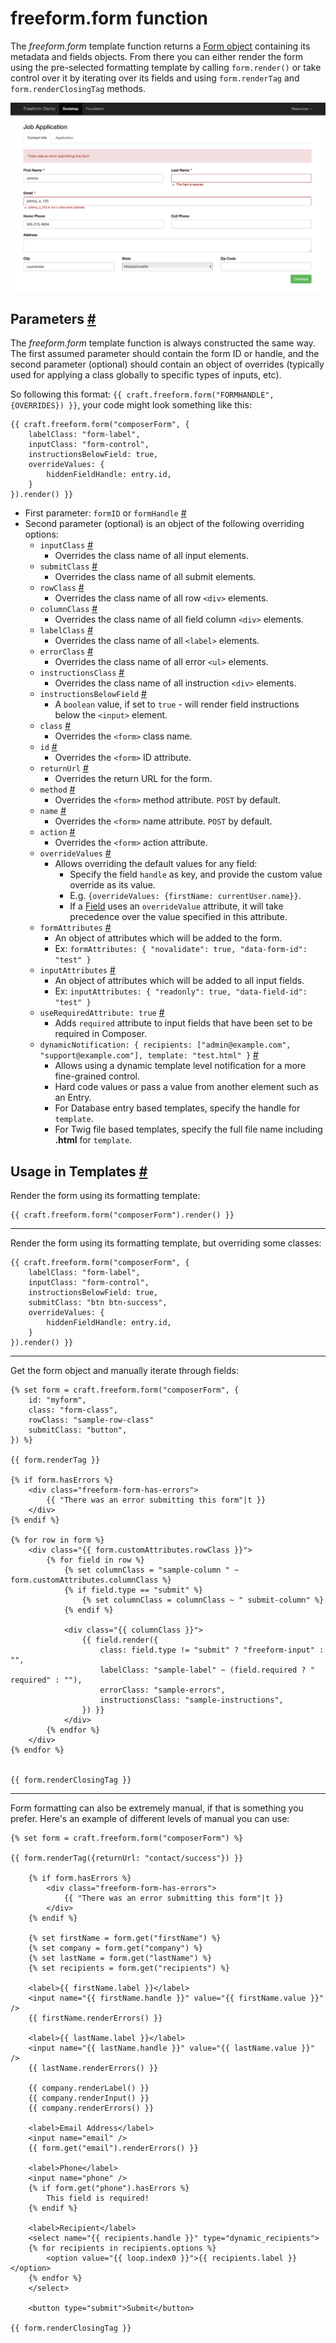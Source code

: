# freeform.form function

The *freeform.form* template function returns a [Form object](form.md) containing its metadata and fields objects. From there you can either render the form using the pre-selected formatting template by calling `form.render()` or take control over it by iterating over its fields and using `form.renderTag` and `form.renderClosingTag` methods.

[![Form](images/templates_form-errors.png)](images/templates_form-errors.png)


## Parameters <a href="#parameters" id="parameters" class="docs-anchor">#</a>

The *freeform.form* template function is always constructed the same way. The first assumed parameter should contain the form ID or handle, and the second parameter (optional) should contain an object of overrides (typically used for applying a class globally to specific types of inputs, etc).

So following this format: `{{ craft.freeform.form("FORMHANDLE", {OVERRIDES}) }}`, your code might look something like this:

	{{ craft.freeform.form("composerForm", {
		labelClass: "form-label",
		inputClass: "form-control",
		instructionsBelowField: true,
		overrideValues: {
			hiddenFieldHandle: entry.id,
		}
	}).render() }}

* First parameter: `formID` or `formHandle` <a href="#param-first-param" id="param-first-param" class="docs-anchor">#</a>
* Second parameter (optional) is an object of the following overriding options:
	* `inputClass` <a href="#param-inputclass" id="param-inputclass" class="docs-anchor">#</a>
		* Overrides the class name of all input elements.
	* `submitClass` <a href="#param-submitclass" id="param-submitclass" class="docs-anchor">#</a>
		* Overrides the class name of all submit elements.
	* `rowClass` <a href="#param-rowclass" id="param-rowclass" class="docs-anchor">#</a>
		* Overrides the class name of all row `<div>` elements.
	* `columnClass` <a href="#param-columnclass" id="param-columnclass" class="docs-anchor">#</a>
		* Overrides the class name of all field column `<div>` elements.
	* `labelClass` <a href="#param-labelclass" id="param-labelclass" class="docs-anchor">#</a>
		* Overrides the class name of all `<label>` elements.
	* `errorClass` <a href="#param-errorclass" id="param-errorclass" class="docs-anchor">#</a>
		* Overrides the class name of all error `<ul>` elements.
	* `instructionsClass` <a href="#param-instructionsclass" id="param-instructionsclass" class="docs-anchor">#</a>
		* Overrides the class name of all instruction `<div>` elements.
	* `instructionsBelowField` <a href="#param-instructionsbelowfield" id="param-instructionsbelowfield" class="docs-anchor">#</a>
	 	* A `boolean` value, if set to `true` - will render field instructions below the `<input>` element.
	* `class` <a href="#param-class" id="param-class" class="docs-anchor">#</a>
		* Overrides the `<form>` class name.
	* `id` <a href="#param-id" id="param-id" class="docs-anchor">#</a>
		* Overrides the `<form>` ID attribute.
	* `returnUrl` <a href="#param-returnurl" id="param-returnurl" class="docs-anchor">#</a>
		* Overrides the return URL for the form.
	* `method` <a href="#param-method" id="param-method" class="docs-anchor">#</a>
		* Overrides the `<form>` method attribute. `POST` by default.
	* `name` <a href="#param-name" id="param-name" class="docs-anchor">#</a>
		* Overrides the `<form>` name attribute. `POST` by default.
	* `action` <a href="#param-action" id="param-action" class="docs-anchor">#</a>
		* Overrides the `<form>` action attribute.
	* `overrideValues` <a href="#param-overridevalues" id="param-overridevalues" class="docs-anchor">#</a>
		* Allows overriding the default values for any field:
			* Specify the field `handle` as key, and provide the custom value override as its value.
			* E.g. `{overrideValues: {firstName: currentUser.name}}`.
			* If a [Field](field.md) uses an `overrideValue` attribute, it will take precedence over the value specified in this attribute.
	* `formAttributes` <a href="#param-formattributes" id="param-formattributes" class="docs-anchor">#</a>
		* An object of attributes which will be added to the form.
		* Ex: `formAttributes: { "novalidate": true, "data-form-id": "test" }`
	* `inputAttributes` <a href="#param-inputattributes" id="param-inputattributes" class="docs-anchor">#</a>
		* An object of attributes which will be added to all input fields.
		* Ex: `inputAttributes: { "readonly": true, "data-field-id": "test" }`
	* `useRequiredAttribute: true` <a href="#param-userequiredattribute" id="param-userequiredattribute" class="docs-anchor">#</a>
		* Adds `required` attribute to input fields that have been set to be required in Composer.
	* `dynamicNotification: { recipients: ["admin@example.com", "support@example.com"], template: "test.html" }` <a href="#param-dynamicnotification" id="param-dynamicnotification" class="docs-anchor">#</a>
		* Allows using a dynamic template level notification for a more fine-grained control.
		* Hard code values or pass a value from another element such as an Entry.
		* For Database entry based templates, specify the handle for `template`.
		* For Twig file based templates, specify the full file name including **.html** for `template`.


## Usage in Templates <a href="#templates" id="templates" class="docs-anchor">#</a>

Render the form using its formatting template:

	{{ craft.freeform.form("composerForm").render() }}

---

Render the form using its formatting template, but overriding some classes:

	{{ craft.freeform.form("composerForm", {
		labelClass: "form-label",
		inputClass: "form-control",
		instructionsBelowField: true,
		submitClass: "btn btn-success",
		overrideValues: {
			hiddenFieldHandle: entry.id,
		}
	}).render() }}

---

Get the form object and manually iterate through fields:

	{% set form = craft.freeform.form("composerForm", {
		id: "myform",
		class: "form-class",
		rowClass: "sample-row-class"
		submitClass: "button",
	}) %}

	{{ form.renderTag }}

	{% if form.hasErrors %}
		<div class="freeform-form-has-errors">
			{{ "There was an error submitting this form"|t }}
		</div>
	{% endif %}

	{% for row in form %}
		<div class="{{ form.customAttributes.rowClass }}">
			{% for field in row %}
				{% set columnClass = "sample-column " ~ form.customAttributes.columnClass %}
				{% if field.type == "submit" %}
					{% set columnClass = columnClass ~ " submit-column" %}
				{% endif %}

				<div class="{{ columnClass }}">
					{{ field.render({
						class: field.type != "submit" ? "freeform-input" : "",
						labelClass: "sample-label" ~ (field.required ? " required" : ""),
						errorClass: "sample-errors",
						instructionsClass: "sample-instructions",
					}) }}
				</div>
			{% endfor %}
		</div>
	{% endfor %}


	{{ form.renderClosingTag }}

---

Form formatting can also be extremely manual, if that is something you prefer. Here's an example of different levels of manual you can use:

	{% set form = craft.freeform.form("composerForm") %}

	{{ form.renderTag({returnUrl: "contact/success"}) }}

		{% if form.hasErrors %}
			<div class="freeform-form-has-errors">
				{{ "There was an error submitting this form"|t }}
			</div>
		{% endif %}

		{% set firstName = form.get("firstName") %}
		{% set company = form.get("company") %}
		{% set lastName = form.get("lastName") %}
		{% set recipients = form.get("recipients") %}

		<label>{{ firstName.label }}</label>
		<input name="{{ firstName.handle }}" value="{{ firstName.value }}" />
		{{ firstName.renderErrors() }}

		<label>{{ lastName.label }}</label>
		<input name="{{ lastName.handle }}" value="{{ lastName.value }}" />
		{{ lastName.renderErrors() }}

		{{ company.renderLabel() }}
		{{ company.renderInput() }}
		{{ company.renderErrors() }}

		<label>Email Address</label>
		<input name="email" />
		{{ form.get("email").renderErrors() }}

		<label>Phone</label>
		<input name="phone" />
		{% if form.get("phone").hasErrors %}
			This field is required!
		{% endif %}

		<label>Recipient</label>
		<select name="{{ recipients.handle }}" type="dynamic_recipients">
		{% for recipients in recipients.options %}
			<option value="{{ loop.index0 }}">{{ recipients.label }}</option>
		{% endfor %}
		</select>

		<button type="submit">Submit</button>

	{{ form.renderClosingTag }}
